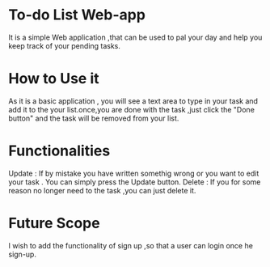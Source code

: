 # To-do List Web-app

It is a simple Web application ,that can be used to pal your day and help you keep track of your pending tasks. 

# How to Use it
 
 As it is a basic application , you will see a text area to type in your task and add it to the your list.once,you are done with the task ,just click the "Done button" and the task will be removed from your list.
 
 # Functionalities
 
Update : If by mistake you have written somethig wrong or you want to edit your task . You can simply press the Update button.
Delete : If you for some reason no longer need to the task ,you can just delete it.

# Future Scope
I wish to add the functionality of sign up ,so that a user can login once he sign-up.


